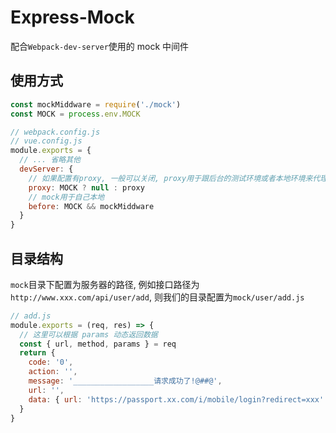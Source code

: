 # Express-Mock

配合`Webpack-dev-server`使用的 mock 中间件

## 使用方式

```js
const mockMiddware = require('./mock')
const MOCK = process.env.MOCK

// webpack.config.js
// vue.config.js
module.exports = {
  // ... 省略其他
  devServer: {
    // 如果配置有proxy, 一般可以关闭, proxy用于跟后台的测试环境或者本地环境来代理
    proxy: MOCK ? null : proxy
    // mock用于自己本地
    before: MOCK && mockMiddware
  }
}
```

## 目录结构

`mock`目录下配置为服务器的路径, 例如接口路径为 `http://www.xxx.com/api/user/add`, 则我们的目录配置为`mock/user/add.js`

```js
// add.js
module.exports = (req, res) => {
  // 这里可以根据 params 动态返回数据
  const { url, method, params } = req
  return {
    code: '0',
    action: '',
    message: '__________________请求成功了!@##@',
    url: '',
    data: { url: 'https://passport.xx.com/i/mobile/login?redirect=xxx' }
  }
}
```

